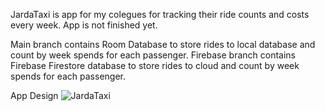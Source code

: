 JardaTaxi is app for my colegues for tracking their ride counts and costs every week. App is not finished yet.

Main branch contains Room Database to store rides to local database and count by week spends for each passenger.
Firebase branch contains Firebase Firestore database to store rides to cloud and count by week spends for each passenger.

App Design
![JardaTaxi](https://github.com/user-attachments/assets/e1b54a0f-0a0a-4d11-8c34-072fe8d78e4f)
